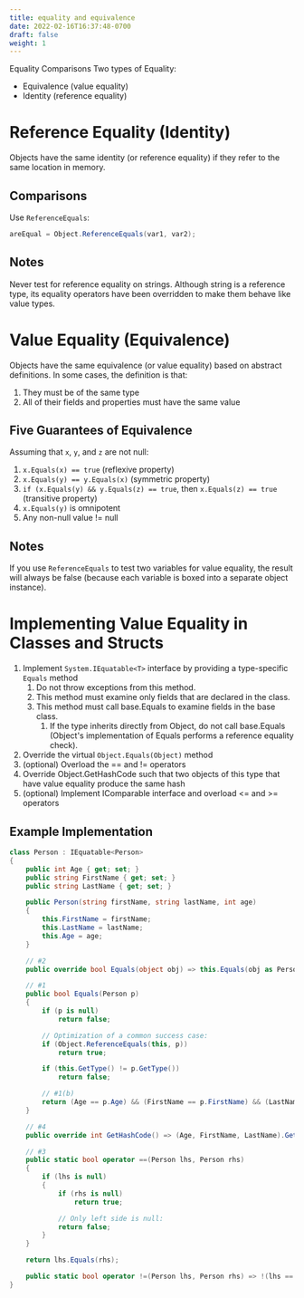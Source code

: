```yaml
---
title: equality and equivalence
date: 2022-02-16T16:37:48-0700
draft: false
weight: 1
---
```

Equality Comparisons
Two types of Equality:
- Equivalence (value equality)
- Identity (reference equality)

# Reference Equality (Identity)
Objects have the same identity (or reference equality) if they refer to the same location in memory.

## Comparisons
Use `ReferenceEquals`:
```cs
areEqual = Object.ReferenceEquals(var1, var2);
```

## Notes
Never test for reference equality on strings. Although string is a reference type, its equality operators have been overridden to make them behave like value types.

# Value Equality (Equivalence)
Objects have the same equivalence (or value equality) based on abstract definitions. In some cases, the definition is that:
1.  They must be of the same type
2.  All of their fields and properties must have the same value

## Five Guarantees of Equivalence
Assuming that `x`, `y`, and `z` are not null:
1.  `x.Equals(x) == true` (reflexive property)
2.  `x.Equals(y) == y.Equals(x)` (symmetric property)
3.  `if (x.Equals(y) && y.Equals(z) == true`, then `x.Equals(z) == true` (transitive property)
4.  `x.Equals(y)` is omnipotent
5.  Any non-null value != null

## Notes
If you use `ReferenceEquals` to test two variables for value equality, the result will always be false (because each variable is boxed into a separate object instance).

# Implementing Value Equality in Classes and Structs
1.  Implement `System.IEquatable<T>` interface by providing a type-specific `Equals` method
    1.  Do not throw exceptions from this method.
    2.  This method must examine only fields that are declared in the class.
    3.  This method must call base.Equals to examine fields in the base class.
        1.  If the type inherits directly from Object, do not call base.Equals (Object's implementation of Equals performs a reference equality check).
2.  Override the virtual `Object.Equals(Object)` method
3.  (optional) Overload the == and != operators
4.  Override Object.GetHashCode such that two objects of this type that have value equality produce the same hash
5.  (optional) Implement IComparable<T> interface and overload <= and >= operators

## Example Implementation
```cs
class Person : IEquatable<Person>
{
    public int Age { get; set; }
    public string FirstName { get; set; }
    public string LastName { get; set; }

    public Person(string firstName, string lastName, int age)
    {
        this.FirstName = firstName;
        this.LastName = lastName;
        this.Age = age;
    }

    // #2
    public override bool Equals(object obj) => this.Equals(obj as Person);

    // #1
    public bool Equals(Person p)
    {
        if (p is null)
            return false;

        // Optimization of a common success case:
        if (Object.ReferenceEquals(this, p))
            return true;

        if (this.GetType() != p.GetType())
            return false;

        // #1(b)
        return (Age == p.Age) && (FirstName == p.FirstName) && (LastName == p.LastName);
    }

    // #4
    public override int GetHashCode() => (Age, FirstName, LastName).GetHashCode();

    // #3
    public static bool operator ==(Person lhs, Person rhs)
    {
        if (lhs is null)
        {
            if (rhs is null)
                return true;

            // Only left side is null:
            return false;
        }
    }

    return lhs.Equals(rhs);

    public static bool operator !=(Person lhs, Person rhs) => !(lhs == rhs);
}
